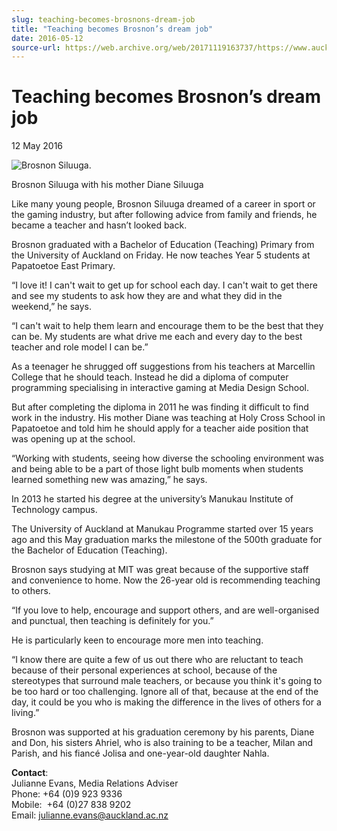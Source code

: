 ```yaml
---
slug: teaching-becomes-brosnons-dream-job
title: "Teaching becomes Brosnon’s dream job"
date: 2016-05-12
source-url: https://web.archive.org/web/20171119163737/https://www.auckland.ac.nz/en/about/news-events-and-notices/news/news-2016/05/teaching-becomes-brosnons-dream-job.html
---
```

Teaching becomes Brosnon’s dream job
====================================

12 May 2016

![Brosnon Siluuga.](https://www.auckland.ac.nz/en/about/news-events-and-notices/news/news-2016/05/teaching-becomes-brosnons-dream-job/_jcr_content/par/textimage/image.img.jpg/1463002665740.jpg "Brosnon Siluuga.")

Brosnon Siluuga with his mother Diane Siluuga

Like many young people, Brosnon Siluuga dreamed of a career in sport or the gaming industry, but after following advice from family and friends, he became a teacher and hasn’t looked back.

Brosnon graduated with a Bachelor of Education (Teaching) Primary from the University of Auckland on Friday. He now teaches Year 5 students at Papatoetoe East Primary.

“I love it! I can't wait to get up for school each day. I can't wait to get there and see my students to ask how they are and what they did in the weekend,” he says.

“I can't wait to help them learn and encourage them to be the best that they can be. My students are what drive me each and every day to the best teacher and role model I can be.”

As a teenager he shrugged off suggestions from his teachers at Marcellin College that he should teach. Instead he did a diploma of computer programming specialising in interactive gaming at Media Design School.

But after completing the diploma in 2011 he was finding it difficult to find work in the industry. His mother Diane was teaching at Holy Cross School in Papatoetoe and told him he should apply for a teacher aide position that was opening up at the school.

“Working with students, seeing how diverse the schooling environment was and being able to be a part of those light bulb moments when students learned something new was amazing,” he says.

In 2013 he started his degree at the university’s Manukau Institute of Technology campus.

The University of Auckland at Manukau Programme started over 15 years ago and this May graduation marks the milestone of the 500th graduate for the Bachelor of Education (Teaching).

Brosnon says studying at MIT was great because of the supportive staff and convenience to home. Now the 26-year old is recommending teaching to others.

“If you love to help, encourage and support others, and are well-organised and punctual, then teaching is definitely for you.”

He is particularly keen to encourage more men into teaching.

“I know there are quite a few of us out there who are reluctant to teach because of their personal experiences at school, because of the stereotypes that surround male teachers, or because you think it's going to be too hard or too challenging. Ignore all of that, because at the end of the day, it could be you who is making the difference in the lives of others for a living.”

Brosnon was supported at his graduation ceremony by his parents, Diane and Don, his sisters Ahriel, who is also training to be a teacher, Milan and Parish, and his fiancé Jolisa and one-year-old daughter Nahla.

**Contact**:  
Julianne Evans, Media Relations Adviser  
Phone: +64 (0)9 923 9336  
Mobile:  +64 (0)27 838 9202  
Email: [julianne.evans@auckland.ac.nz](mailto:julianne.evans@auckland.ac.nz)